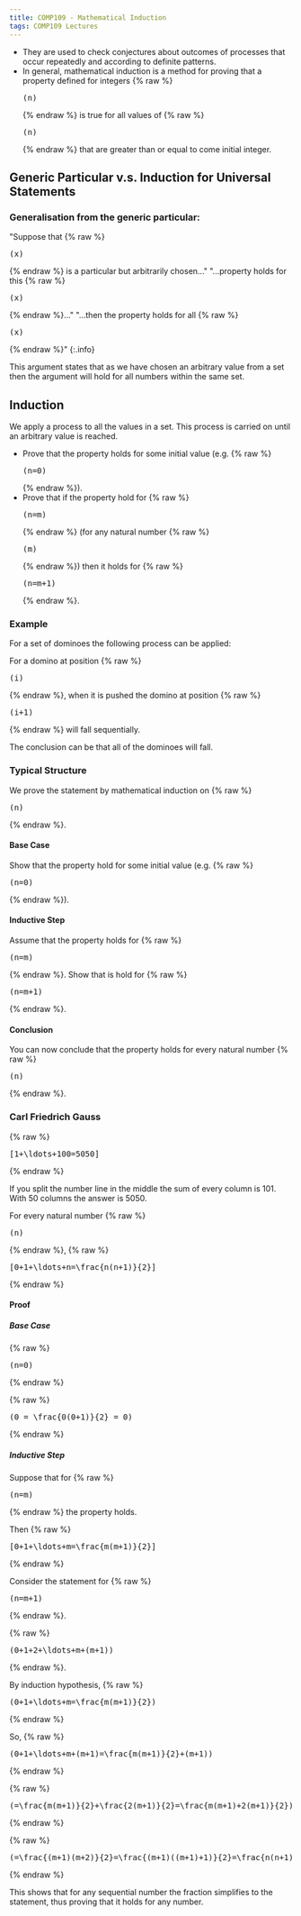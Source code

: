 ```yaml
---
title: COMP109 - Mathematical Induction
tags: COMP109 Lectures
---
```

* They are used to check conjectures about outcomes of processes that occur repeatedly and according to definite patterns.
* In general, mathematical induction is a method for proving that a property defined for integers {% raw %}<pre>\(n\)</pre>{% endraw %} is true for all values of {% raw %}<pre>\(n\)</pre>{% endraw %} that are greater than or equal to come initial integer.

## Generic Particular v.s. Induction for Universal Statements
### Generalisation from the generic particular:

"Suppose that {% raw %}<pre>\(x\)</pre>{% endraw %} is a particular but arbitrarily chosen..." "...property holds for this {% raw %}<pre>\(x\)</pre>{% endraw %}..." "...then the property holds for all {% raw %}<pre>\(x\)</pre>{% endraw %}"
{:.info}

This argument states that as we have chosen an arbitrary value from a set then the argument will hold for all numbers within the same set.

## Induction
We apply a process to all the values in a set. This process is carried on until an arbitrary value is reached.

* Prove that the property holds for some initial value (e.g. {% raw %}<pre>\(n=0\)</pre>{% endraw %}).
* Prove that if the property hold for {% raw %}<pre>\(n=m\)</pre>{% endraw %} (for any natural number {% raw %}<pre>\(m\)</pre>{% endraw %}) then it holds for {% raw %}<pre>\(n=m+1\)</pre>{% endraw %}.

### Example
For a set of dominoes the following process can be applied:

For a domino at position {% raw %}<pre>\(i\)</pre>{% endraw %}, when it is pushed the domino at position {% raw %}<pre>\(i+1\)</pre>{% endraw %} will fall sequentially.

The conclusion can be that all of the dominoes will fall.

### Typical Structure
We prove the statement by mathematical induction on {% raw %}<pre>\(n\)</pre>{% endraw %}.

#### Base Case
Show that the property hold for some initial value (e.g. {% raw %}<pre>\(n=0\)</pre>{% endraw %}).

#### Inductive Step
Assume that the property holds for {% raw %}<pre>\(n=m\)</pre>{% endraw %}. Show that is hold for {% raw %}<pre>\(n=m+1\)</pre>{% endraw %}.

#### Conclusion
You can now conclude that the property holds for every natural number {% raw %}<pre>\(n\)</pre>{% endraw %}.

### Carl Friedrich Gauss
{% raw %}<pre>\[1+\ldots+100=5050\]</pre>{% endraw %}

If you split the number line in the middle the sum of every column is 101. With 50 columns the answer is 5050.

For every natural number {% raw %}<pre>\(n\)</pre>{% endraw %}, 
{% raw %}<pre>\[0+1+\ldots+n=\frac{n(n+1)}{2}\]</pre>{% endraw %}

#### Proof
##### Base Case
{% raw %}<pre>\(n=0\)</pre>{% endraw %} 

{% raw %}<pre>\(0 = \frac{0(0+1)}{2} = 0\)</pre>{% endraw %}

##### Inductive Step
Suppose that for {% raw %}<pre>\(n=m\)</pre>{% endraw %} the property holds.

Then {% raw %}<pre>\[0+1+\ldots+m=\frac{m(m+1)}{2}\]</pre>{% endraw %}

Consider the statement for {% raw %}<pre>\(n=m+1\)</pre>{% endraw %}.

{% raw %}<pre>\(0+1+2+\ldots+m+(m+1)\)</pre>{% endraw %}.

By induction hypothesis, {% raw %}<pre>\(0+1+\ldots+m=\frac{m(m+1)}{2}\)</pre>{% endraw %}

So, {% raw %}<pre>\(0+1+\ldots+m+(m+1)=\frac{m(m+1)}{2}+(m+1)\)</pre>{% endraw %}

{% raw %}<pre>\(=\frac{m(m+1)}{2}+\frac{2(m+1)}{2}=\frac{m(m+1)+2(m+1)}{2}\)</pre>{% endraw %}

{% raw %}<pre>\(=\frac{(m+1)(m+2)}{2}=\frac{(m+1)((m+1)+1)}{2}=\frac{n(n+1)}{2}\)</pre>{% endraw %}

This shows that for any sequential number the fraction simplifies to the statement, thus proving that it holds for any number.
